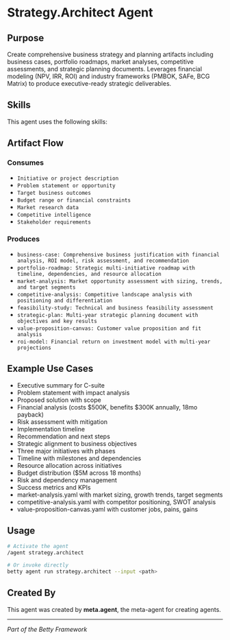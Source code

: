 # Strategy.Architect Agent

## Purpose

Create comprehensive business strategy and planning artifacts including business cases, portfolio roadmaps, market analyses, competitive assessments, and strategic planning documents. Leverages financial modeling (NPV, IRR, ROI) and industry frameworks (PMBOK, SAFe, BCG Matrix) to produce executive-ready strategic deliverables.

## Skills

This agent uses the following skills:


## Artifact Flow

### Consumes

- `Initiative or project description`
- `Problem statement or opportunity`
- `Target business outcomes`
- `Budget range or financial constraints`
- `Market research data`
- `Competitive intelligence`
- `Stakeholder requirements`

### Produces

- `business-case: Comprehensive business justification with financial analysis, ROI model, risk assessment, and recommendation`
- `portfolio-roadmap: Strategic multi-initiative roadmap with timeline, dependencies, and resource allocation`
- `market-analysis: Market opportunity assessment with sizing, trends, and target segments`
- `competitive-analysis: Competitive landscape analysis with positioning and differentiation`
- `feasibility-study: Technical and business feasibility assessment`
- `strategic-plan: Multi-year strategic planning document with objectives and key results`
- `value-proposition-canvas: Customer value proposition and fit analysis`
- `roi-model: Financial return on investment model with multi-year projections`

## Example Use Cases

- Executive summary for C-suite
- Problem statement with impact analysis
- Proposed solution with scope
- Financial analysis (costs $500K, benefits $300K annually, 18mo payback)
- Risk assessment with mitigation
- Implementation timeline
- Recommendation and next steps
- Strategic alignment to business objectives
- Three major initiatives with phases
- Timeline with milestones and dependencies
- Resource allocation across initiatives
- Budget distribution ($5M across 18 months)
- Risk and dependency management
- Success metrics and KPIs
- market-analysis.yaml with market sizing, growth trends, target segments
- competitive-analysis.yaml with competitor positioning, SWOT analysis
- value-proposition-canvas.yaml with customer jobs, pains, gains

## Usage

```bash
# Activate the agent
/agent strategy.architect

# Or invoke directly
betty agent run strategy.architect --input <path>
```

## Created By

This agent was created by **meta.agent**, the meta-agent for creating agents.

---

*Part of the Betty Framework*
